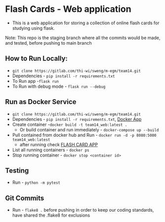 # Flash Cards - Web application
* This is a web application for storing a collection of
online flash cards for studying using flask.

Note: This repo is the staging branch where all the commits would be made, and tested, before pushing to main branch

## How to Run Locally:
* `git clone https://gitlab.com/thi-wi/sweng/m-egm/team14.git`
* Dependencies - `pip install -r requirements.txt`
* To Run app -`flask run`
* To Run with debug mode - `flask run --debug`

## Run as Docker Service
* `git clone https://gitlab.com/thi-wi/sweng/m-egm/team14.git`
* Dependencies - `pip install -r requirements.txt`, [Docker App](https://www.docker.com/products/docker-desktop/)
* Create container -`docker build -t team14_web:latest .`
  * Or build container and run immediately - `docker-compose up --build`
* Pull contained from docker hub and Run - `docker run -d -p 8080:5000 team14_web:latest`
  * after running check [FLASH CARD APP](http://127.0.0.1:5000/)
* List all running containers - `docker ps`
* Stop running container - `docker stop <container id>`

## Testing
* Run - `python -m pytest`

## Git Commits
* Run - `flake8 .` before pushing in order to keep our coding standards, have shared the .flake8 for exclusions
